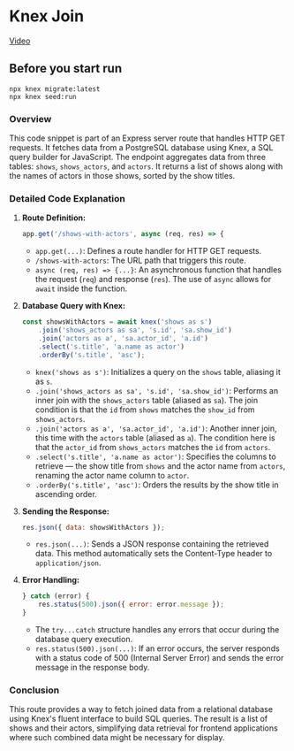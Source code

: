# Knex Join

[Video](https://vimeo.com/940516842/9545cee73a?share=copy)

## Before you start run

```
npx knex migrate:latest
npx knex seed:run
```

### Overview

This code snippet is part of an Express server route that handles HTTP GET requests. It fetches data from a PostgreSQL database using Knex, a SQL query builder for JavaScript. The endpoint aggregates data from three tables: `shows`, `shows_actors`, and `actors`. It returns a list of shows along with the names of actors in those shows, sorted by the show titles.

### Detailed Code Explanation

1. **Route Definition:**
   ```javascript
   app.get('/shows-with-actors', async (req, res) => {
   ```
   - `app.get(...)`: Defines a route handler for HTTP GET requests.
   - `/shows-with-actors`: The URL path that triggers this route.
   - `async (req, res) => {...}`: An asynchronous function that handles the request (`req`) and response (`res`). The use of `async` allows for `await` inside the function.

2. **Database Query with Knex:**
   ```javascript
   const showsWithActors = await knex('shows as s')
       .join('shows_actors as sa', 's.id', 'sa.show_id')
       .join('actors as a', 'sa.actor_id', 'a.id')
       .select('s.title', 'a.name as actor')
       .orderBy('s.title', 'asc');
   ```
   - `knex('shows as s')`: Initializes a query on the `shows` table, aliasing it as `s`.
   - `.join('shows_actors as sa', 's.id', 'sa.show_id')`: Performs an inner join with the `shows_actors` table (aliased as `sa`). The join condition is that the `id` from `shows` matches the `show_id` from `shows_actors`.
   - `.join('actors as a', 'sa.actor_id', 'a.id')`: Another inner join, this time with the `actors` table (aliased as `a`). The condition here is that the `actor_id` from `shows_actors` matches the `id` from `actors`.
   - `.select('s.title', 'a.name as actor')`: Specifies the columns to retrieve — the show title from `shows` and the actor name from `actors`, renaming the actor name column to `actor`.
   - `.orderBy('s.title', 'asc')`: Orders the results by the show title in ascending order.

3. **Sending the Response:**
   ```javascript
   res.json({ data: showsWithActors });
   ```
   - `res.json(...)`: Sends a JSON response containing the retrieved data. This method automatically sets the Content-Type header to `application/json`.

4. **Error Handling:**
   ```javascript
   } catch (error) {
       res.status(500).json({ error: error.message });
   }
   ```
   - The `try...catch` structure handles any errors that occur during the database query execution.
   - `res.status(500).json(...)`: If an error occurs, the server responds with a status code of 500 (Internal Server Error) and sends the error message in the response body.

### Conclusion

This route provides a way to fetch joined data from a relational database using Knex's fluent interface to build SQL queries. The result is a list of shows and their actors, simplifying data retrieval for frontend applications where such combined data might be necessary for display.
